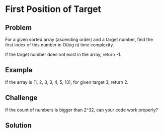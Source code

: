 First Position of Target
===


Problem
-------

For a given sorted array (ascending order) and a target number, find the first index of this number in O(log n) time complexity.

If the target number does not exist in the array, return -1.

Example
-------

If the array is [1, 2, 3, 3, 4, 5, 10], for given target 3, return 2.

Challenge
---------

If the count of numbers is bigger than 2^32, can your code work properly?

Solution
--------

